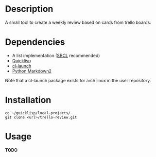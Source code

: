 # Description

A small tool to create a weekly review based on cards from trello boards.

# Dependencies

* A list implementation ([SBCL](http://www.sbcl.org/platform-table.html) recommended)
* [Quicklisp](https://www.quicklisp.org/beta/)
* [cl-launch](https://gitlab.common-lisp.net/xcvb/cl-launch/tree/master)
* [Python Markdown2](https://github.com/trentm/python-markdown2)

Note that a cl-launch package exists for arch linux in the user repository.

# Installation

```
cd ~/quicklisp/local-projects/
git clone <url>/trello-review.git
```

# Usage

**TODO**
